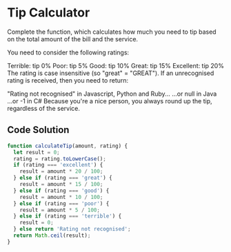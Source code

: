 # Tip Calculator

Complete the function, which calculates how much you need to tip based on the total amount of the bill and the service.

You need to consider the following ratings:

Terrible: tip 0%
Poor: tip 5%
Good: tip 10%
Great: tip 15%
Excellent: tip 20%
The rating is case insensitive (so "great" = "GREAT"). If an unrecognised rating is received, then you need to return:

"Rating not recognised" in Javascript, Python and Ruby...
...or null in Java
...or -1 in C#
Because you're a nice person, you always round up the tip, regardless of the service.


## Code Solution

```js
function calculateTip(amount, rating) {
  let result = 0;
  rating = rating.toLowerCase();
  if (rating === 'excellent') {
    result = amount * 20 / 100;
  } else if (rating === 'great') {
    result = amount * 15 / 100;
  } else if (rating === 'good') {
    result = amount * 10 / 100;
  } else if (rating === 'poor') {
    result = amount * 5 / 100;
  } else if (rating === 'terrible') {
    result = 0;
  } else return 'Rating not recognised';
  return Math.ceil(result);
}

```